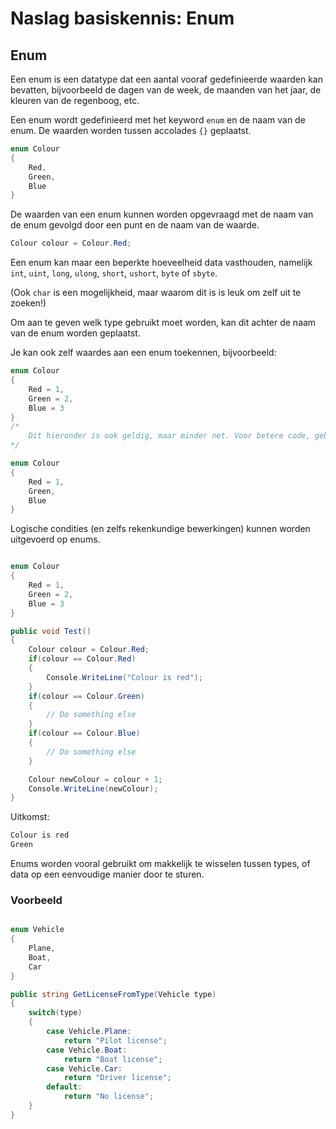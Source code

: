 # Naslag basiskennis: Enum

## Enum

Een enum is een datatype dat een aantal vooraf gedefinieerde waarden kan bevatten, bijvoorbeeld de dagen van de week, de maanden van het jaar, de kleuren van de regenboog, etc.

Een enum wordt gedefinieerd met het keyword `enum` en de naam van de enum. De waarden worden tussen accolades `{}` geplaatst.

```C#
enum Colour
{
    Red,
    Green,
    Blue
}
```

De waarden van een enum kunnen worden opgevraagd met de naam van de enum gevolgd door een punt en de naam van de waarde.

```C#
Colour colour = Colour.Red;
```

Een enum kan maar een beperkte hoeveelheid data vasthouden, namelijk
`int`, `uint`, `long`, `ulong`, `short`, `ushort`, `byte` of `sbyte`.

(Ook `char` is een mogelijkheid, maar waarom dit is is leuk om zelf uit te zoeken!)

Om aan te geven welk type gebruikt moet worden, kan dit achter de naam van de enum worden geplaatst.

Je kan ook zelf waardes aan een enum toekennen, bijvoorbeeld:

```C#
enum Colour
{
    Red = 1,
    Green = 2,
    Blue = 3
}
/*
    Dit hieronder is ook geldig, maar minder net. Voor betere code, gebruik de bovenstaande manier, dan is ook meteen duidelijk welke waarde bij welke kleur hoort.
*/

enum Colour
{
    Red = 1,
    Green,
    Blue
}
```

Logische condities (en zelfs rekenkundige bewerkingen) kunnen worden uitgevoerd op enums.

```C#

enum Colour
{
    Red = 1,
    Green = 2,
    Blue = 3
}

public void Test()
{
    Colour colour = Colour.Red;
    if(colour == Colour.Red)
    {
        Console.WriteLine("Colour is red");
    }
    if(colour == Colour.Green)
    {
        // Do something else
    }
    if(colour == Colour.Blue)
    {
        // Do something else
    }

    Colour newColour = colour + 1;
    Console.WriteLine(newColour);
}
```

Uitkomst:

```md
Colour is red
Green
```

Enums worden vooral gebruikt om makkelijk te wisselen tussen types, of data op een eenvoudige manier door te sturen.

### Voorbeeld

```C#

enum Vehicle
{
    Plane,
    Boat,
    Car
}

public string GetLicenseFromType(Vehicle type)
{
    switch(type)
    {
        case Vehicle.Plane:
            return "Pilot license";
        case Vehicle.Boat:
            return "Boat license";
        case Vehicle.Car:
            return "Driver license";
        default:
            return "No license";
    }
}
```